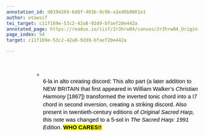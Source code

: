 ```yaml
---
annotation_id: d0194269-6d8f-403b-9c9b-a1ed8b0061e1
author: etowsif
tei_target: c11f169e-53c2-42a8-92d9-bfaef20e442a
annotated_page: https://readux.io/iiif/2r3hrw04/canvas/2r3hrw04_Origin-1911-a-0055.tif
page_index: 54
target: c11f169e-53c2-42a8-92d9-bfaef20e442a

---
```

<p>&nbsp;</p>
<ul style="margin-top: 0; margin-bottom: 0; padding-inline-start: 48px;">
<li dir="ltr" style="list-style-type: circle; font-size: 11pt; font-family: Arial; color: #000000; background-color: transparent; font-weight: 400; font-style: normal; font-variant: normal; text-decoration: none; vertical-align: baseline; white-space: pre; margin-left: 36pt;" aria-level="2">
<p dir="ltr" style="line-height: 1.38; margin-top: 0pt; margin-bottom: 0pt;" role="presentation"><span style="font-size: 11pt; font-family: Arial; color: #000000; background-color: transparent; font-weight: 400; font-style: normal; font-variant: normal; text-decoration: none; vertical-align: baseline; white-space: pre-wrap;">6-la in alto creating discord: This alto part (a later addition to NEW BRITAIN that first appeared in William Walker&rsquo;s </span><span style="font-size: 11pt; font-family: Arial; color: #000000; background-color: transparent; font-weight: 400; font-style: italic; font-variant: normal; text-decoration: none; vertical-align: baseline; white-space: pre-wrap;">Christian Harmony</span><span style="font-size: 11pt; font-family: Arial; color: #000000; background-color: transparent; font-weight: 400; font-style: normal; font-variant: normal; text-decoration: none; vertical-align: baseline; white-space: pre-wrap;"> [1867]) transformed the inverted tonic chord into a I7 chord in second inversion, creating a striking discord. Also present in twentieth-century editions of </span><span style="font-size: 11pt; font-family: Arial; color: #000000; background-color: transparent; font-weight: 400; font-style: italic; font-variant: normal; text-decoration: none; vertical-align: baseline; white-space: pre-wrap;">Original Sacred Harp</span><span style="font-size: 11pt; font-family: Arial; color: #000000; background-color: transparent; font-weight: 400; font-style: normal; font-variant: normal; text-decoration: none; vertical-align: baseline; white-space: pre-wrap;">, this note was changed to a 5-sol in </span><span style="font-size: 11pt; font-family: Arial; color: #000000; background-color: transparent; font-weight: 400; font-style: italic; font-variant: normal; text-decoration: none; vertical-align: baseline; white-space: pre-wrap;">The Sacred Harp: 1991 Edition</span><span style="font-size: 11pt; font-family: Arial; color: #000000; background-color: transparent; font-weight: 400; font-style: normal; font-variant: normal; text-decoration: none; vertical-align: baseline; white-space: pre-wrap;">. </span><span style="font-size: 11pt; font-family: Arial; color: #000000; background-color: #ffff00; font-weight: bold; font-style: normal; font-variant: normal; text-decoration: none; vertical-align: baseline; white-space: pre-wrap;">WHO CARES!!</span></p>
</li>
</ul>